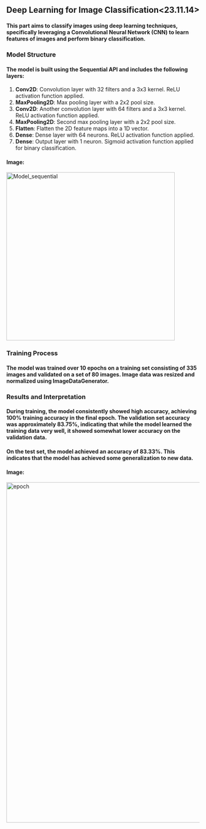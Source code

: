 ## Deep Learning for Image Classification<23.11.14>
#### This part aims to classify images using deep learning techniques, specifically leveraging a Convolutional Neural Network (CNN) to learn features of images and perform binary classification.

### Model Structure
#### The model is built using the Sequential API and includes the following layers:

 1. **Conv2D**: Convolution layer with 32 filters and a 3x3 kernel. ReLU activation function applied.
 2. **MaxPooling2D**: Max pooling layer with a 2x2 pool size.
 3. **Conv2D**: Another convolution layer with 64 filters and a 3x3 kernel. ReLU activation function applied.
 4. **MaxPooling2D**: Second max pooling layer with a 2x2 pool size.
 5. **Flatten**: Flatten the 2D feature maps into a 1D vector.
 6. **Dense**: Dense layer with 64 neurons. ReLU activation function applied.
 7. **Dense**: Output layer with 1 neuron. Sigmoid activation function applied for binary classification.

#### Image:
<img width="439" alt="Model_sequential" src="https://github.com/qkrwoghd04/multimodal_learning/assets/122519801/1ca11a51-deb8-4783-8cc5-eebcdb7d4a8f">

### Training Process
#### The model was trained over 10 epochs on a training set consisting of 335 images and validated on a set of 80 images. Image data was resized and normalized using ImageDataGenerator.

### Results and Interpretation
#### During training, the model consistently showed high accuracy, achieving 100% training accuracy in the final epoch. The validation set accuracy was approximately 83.75%, indicating that while the model learned the training data very well, it showed somewhat lower accuracy on the validation data.

#### On the test set, the model achieved an accuracy of 83.33%. This indicates that the model has achieved some generalization to new data.
#### Image:
<img width="888" alt="epoch" src="https://github.com/qkrwoghd04/multimodal_learning/assets/122519801/6b2897a4-82c9-4e5f-8d88-e6e2742411f3">

